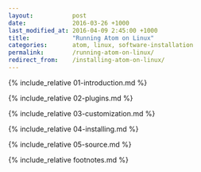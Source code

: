 ```yaml
---
layout:           post
date:             2016-03-26 +1000
last_modified_at: 2016-04-09 2:45:00 +1000
title:            "Running Atom on Linux"
categories:       atom, linux, software-installation
permalink:        /running-atom-on-linux/
redirect_from:    /installing-atom-on-linux/
---
```


{% include_relative 01-introduction.md %}

{% include_relative 02-plugins.md %}

{% include_relative 03-customization.md %}

{% include_relative 04-installing.md %}

{% include_relative 05-source.md %}

{% include_relative footnotes.md %}
